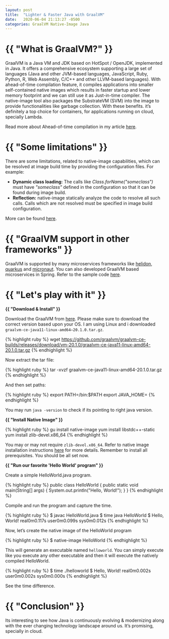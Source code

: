 ```yaml
---
layout: post
title:  "Lighter & Faster Java with GraalVM"
date:   2020-06-04 21:13:27 -0500
categories: GraalVM Native-Image Java
---
```


<h1>{{ "What is GraalVM?" }}</h1>

GraalVM is a Java VM and JDK based on HotSpot / OpenJDK, implemented in Java. It offers a comprehensive ecosystem supporting a large set of languages (Java and other JVM-based languages, JavaScript, Ruby, Python, R, Web Assembly, C/C++ and other LLVM-based languages). With ahead-of-time compilation feature, it compiles applications into smaller self-contained native images which results in faster startup and lower memory footprint and we can still use it as Just-in-time compiler. The native-image tool also packages the SubstrateVM (SVM) into the image to provide functionalities like garbage collection. With these benefits. it’s definitely a top choice for containers, for applications running on cloud, specially Lambda.

Read more about Ahead-of-time compilation in my article <a href="https://techsikandar.github.io/ahead-of-time/just-in-time/aot/jit/java/2020/03/17/just-in-time-vs-ahead-of-time.html" target="_blank">here</a>.

<h1>{{ "Some limitations" }}</h1>

There are some limitations, related to native-image capabilities, which can be resolved at image build time by providing the configuration files. For example:

<ul>
<li><b>Dynamic class loading:</b> The calls like <i>Class.forName("someclass")</i> must have <i>"someclass"</i> defined in the configuration so that it can be found during image build.</li>
<li><b>Reflection:</b> native-image statically analyze the code to resolve all such calls. Calls which are not resolved must be specified in image build configuration.</li>
</ul>

More can be found <a href="https://github.com/oracle/graal/blob/master/substratevm/Limitations.md" target="_blank">here</a>.

<h1>{{ "GraalVM support in other frameworks" }}</h1>

GraalVM is supported by many microservices frameworks like <a href="https://helidon.io/#/" target="_blank">helidon</a>, <a href="https://quarkus.io/" target="_blank">quarkus</a> and <a href="https://micronaut.io/" target="_blank">micronaut</a>. You can also developed GraalVM based microservices in Spring. Refer to the sample code <a href="https://github.com/graalvm/graalvm-demos/tree/master/spring-r" target="_blank">here</a>.

<h1>{{ "Let's play with it" }}</h1>

<b> {{ "Download & Install" }} </b><br>

Download the GraalVM from <a href="https://github.com/graalvm/graalvm-ce-builds/releases" target="_blank">here</a>. Please make sure to download the correct version based upon your OS. I am using Linux and i downloaded `graalvm-ce-java11-linux-amd64–20.1.0.tar.gz`.

{% highlight ruby %}
wget https://github.com/graalvm/graalvm-ce-builds/releases/download/vm-20.1.0/graalvm-ce-java11-linux-amd64-20.1.0.tar.gz
{% endhighlight %}

Now extract the tar file:

{% highlight ruby %}
tar -xvzf graalvm-ce-java11-linux-amd64-20.1.0.tar.gz
{% endhighlight %}

And then set paths:

{% highlight ruby %}
export PATH=<path to GraalVM>/bin:$PATH export JAVA_HOME=<path to GraalVM>
{% endhighlight %}

You may run `java -version` to check if its pointing to right java version.

<b> {{ "Install Native Image" }} </b><br>

{% highlight ruby %}
gu install native-image yum install libstdc++-static yum install zlib-devel.x86_64
{% endhighlight %}

You may or may not require `zlib-devel.x86_64`. Refer to native image installation instructions <a href="https://www.graalvm.org/reference-manual/native-image/" target="_blank">here</a> for more details. Remember to install all prerequisites. You should be all set now.

<b> {{ "Run our favorite 'Hello World' program" }} </b><br>

Create a simple HelloWorld.java program.

{% highlight ruby %}
public class HelloWorld { 
    public static void main(String[] args) { 
        System.out.println("Hello, World!"); 
    } 
}
{% endhighlight %}

Compile and run the program and capture the time.

{% highlight ruby %}
$ javac HelloWorld.java 
$ time java HelloWorld 
$ Hello, World! real0m0.117s user0m0.099s sys0m0.012s
{% endhighlight %}

Now, let’s create the native image of the HelloWorld program

{% highlight ruby %}
$ native-image HelloWorld
{% endhighlight %}

This will generate an executable named `helloworld`. You can simply execute like you execute any other executable and then it will execute the natively compiled HelloWorld.

{% highlight ruby %}
$ time ./helloworld 
$ Hello, World! real0m0.002s user0m0.002s sys0m0.000s
{% endhighlight %}

See the time difference.

<h1>{{ "Conclusion" }}</h1>

Its interesting to see how Java is continuously evolving & modernizing along with the ever changing technology landscape around us. It’s promising, specially in cloud.